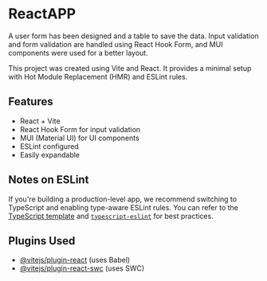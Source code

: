 # ReactAPP

A user form has been designed and a table to save the data. Input validation and form validation are handled using React Hook Form, and MUI components were used for a better layout.

This project was created using Vite and React. It provides a minimal setup with Hot Module Replacement (HMR) and ESLint rules.

## Features

- React + Vite
- React Hook Form for input validation
- MUI (Material UI) for UI components
- ESLint configured
- Easily expandable

## Notes on ESLint

If you're building a production-level app, we recommend switching to TypeScript and enabling type-aware ESLint rules. You can refer to the [TypeScript template](https://github.com/vitejs/vite/tree/main/packages/create-vite/template-react-ts) and [`typescript-eslint`](https://typescript-eslint.io) for best practices.

## Plugins Used

- [@vitejs/plugin-react](https://github.com/vitejs/vite-plugin-react/blob/main/packages/plugin-react) (uses Babel)
- [@vitejs/plugin-react-swc](https://github.com/vitejs/vite-plugin-react/blob/main/packages/plugin-react-swc) (uses SWC)
